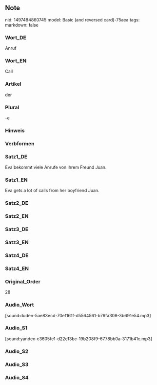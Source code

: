 ## Note
nid: 1497484860745
model: Basic (and reversed card)-75aea
tags: 
markdown: false

### Wort_DE
Anruf

### Wort_EN
Call

### Artikel
der

### Plural
-e

### Hinweis


### Verbformen


### Satz1_DE
Eva bekommt viele Anrufe von ihrem Freund Juan.

### Satz1_EN
Eva gets a lot of calls from her boyfriend Juan.

### Satz2_DE


### Satz2_EN


### Satz3_DE


### Satz3_EN


### Satz4_DE


### Satz4_EN


### Original_Order
28

### Audio_Wort
[sound:duden-5ae83ecd-70ef161f-d5564561-b79fa308-3b691e54.mp3]

### Audio_S1
[sound:yandex-c3605fe1-d22e13bc-19b208f9-6778bb0a-3171b41c.mp3]

### Audio_S2


### Audio_S3


### Audio_S4

